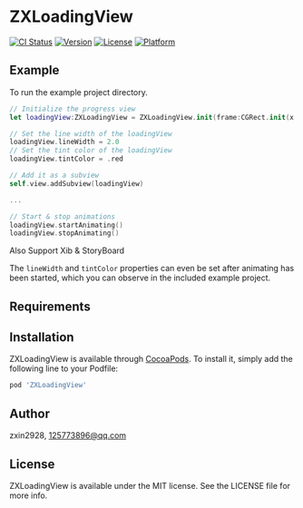 # ZXLoadingView

[![CI Status](http://img.shields.io/travis/zxin2928/ZXLoadingView.svg?style=flat)](https://travis-ci.org/zxin2928/ZXLoadingView)
[![Version](https://img.shields.io/cocoapods/v/ZXLoadingView.svg?style=flat)](http://cocoapods.org/pods/ZXLoadingView)
[![License](https://img.shields.io/cocoapods/l/ZXLoadingView.svg?style=flat)](http://cocoapods.org/pods/ZXLoadingView)
[![Platform](https://img.shields.io/cocoapods/p/ZXLoadingView.svg?style=flat)](http://cocoapods.org/pods/ZXLoadingView)

## Example

To run the example project directory.

``` swift
// Initialize the progress view
let loadingView:ZXLoadingView = ZXLoadingView.init(frame:CGRect.init(x: self.view.center.x, y: self.view.center.y, width: 100, height: 100))

// Set the line width of the loadingView
loadingView.lineWidth = 2.0
// Set the tint color of the loadingView
loadingView.tintColor = .red

// Add it as a subview
self.view.addSubview(loadingView)

...

// Start & stop animations
loadingView.startAnimating()
loadingView.stopAnimating()

```
Also Support Xib & StoryBoard


The `lineWidth` and `tintColor` properties can even be set after animating has been started, which you can observe in the included example project.

## Requirements

## Installation

ZXLoadingView is available through [CocoaPods](http://cocoapods.org). To install
it, simply add the following line to your Podfile:

```ruby
pod 'ZXLoadingView'
```

## Author

zxin2928, 125773896@qq.com

## License

ZXLoadingView is available under the MIT license. See the LICENSE file for more info.




